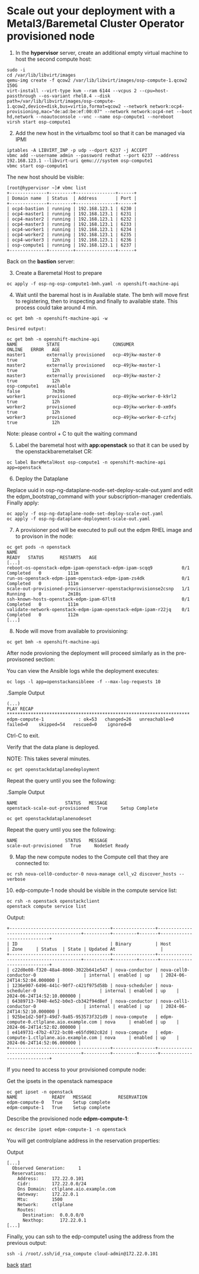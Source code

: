 # Scale out your deployment with a Metal3/Baremetal Cluster Operator provisioned node

1. In the **hypervisor** server, create an additional empty virtual machine to host the second compute host:

```
sudo -i
cd /var/lib/libvirt/images
qemu-img create -f qcow2 /var/lib/libvirt/images/osp-compute-1.qcow2 150G
virt-install --virt-type kvm --ram 6144 --vcpus 2 --cpu=host-passthrough --os-variant rhel8.4 --disk path=/var/lib/libvirt/images/osp-compute-1.qcow2,device=disk,bus=virtio,format=qcow2 --network network:ocp4-provisioning,mac="de:ad:be:ef:00:07" --network network:ocp4-net --boot hd,network --noautoconsole --vnc --name osp-compute1 --noreboot
virsh start osp-compute1
```

2. Add the new host in the virtualbmc tool so that it can be managed via IPMI

```
iptables -A LIBVIRT_INP -p udp --dport 6237 -j ACCEPT
vbmc add --username admin --password redhat --port 6237 --address 192.168.123.1 --libvirt-uri qemu:///system osp-compute1
vbmc start osp-compute1
```

The new host should be visible:
```
[root@hypervisor ~]# vbmc list
+--------------+---------+---------------+------+
| Domain name  | Status  | Address       | Port |
+--------------+---------+---------------+------+
| ocp4-bastion | running | 192.168.123.1 | 6230 |
| ocp4-master1 | running | 192.168.123.1 | 6231 |
| ocp4-master2 | running | 192.168.123.1 | 6232 |
| ocp4-master3 | running | 192.168.123.1 | 6233 |
| ocp4-worker1 | running | 192.168.123.1 | 6234 |
| ocp4-worker2 | running | 192.168.123.1 | 6235 |
| ocp4-worker3 | running | 192.168.123.1 | 6236 |
| osp-compute1 | running | 192.168.123.1 | 6237 |
+--------------+---------+---------------+------+
```

Back on the **bastion** server:

3. Create a Baremetal Host to prepare
```
oc apply -f osp-ng-osp-compute1-bmh.yaml -n openshift-machine-api
```

4. Wait until the baremal host is in Available state. The bmh will move first to registering, then to inspecting and finally to available state. This process could take around 4 min.
```
oc get bmh -n openshift-machine-api -w

Desired output:

oc get bmh -n openshift-machine-api
NAME           STATE                    CONSUMER                   ONLINE   ERROR   AGE
master1        externally provisioned   ocp-49jkw-master-0         true             12h
master2        externally provisioned   ocp-49jkw-master-1         true             12h
master3        externally provisioned   ocp-49jkw-master-2         true             12h
osp-compute1   available                                           false            7m39s
worker1        provisioned              ocp-49jkw-worker-0-k9rl2   true             12h
worker2        provisioned              ocp-49jkw-worker-0-xm9fs   true             12h
worker3        provisioned              ocp-49jkw-worker-0-czfxj   true             12h
```
Note: please control + C to quit the waiting command

5. Label the baremetal host with **app:openstack** so that it can be used by the openstackbaremetalset CR:
```
oc label BareMetalHost osp-compute1 -n openshift-machine-api app=openstack
```

6. Deploy the Dataplane

Replace uuid in osp-ng-dataplane-node-set-deploy-scale-out.yaml and edit the edpm_bootstrap_command with your subscription-manager credentials. Finally apply:
```
oc apply -f osp-ng-dataplane-node-set-deploy-scale-out.yaml
oc apply -f osp-ng-dataplane-deployment-scale-out.yaml
```

7. A provisioner pod will be executed to pull out the edpm RHEL image and to provison in the node:

```
oc get pods -n openstack
NAME                                                              READY   STATUS      RESTARTS   AGE
[...]
reboot-os-openstack-edpm-ipam-openstack-edpm-ipam-scqq9           0/1     Completed   0          111m
run-os-openstack-edpm-ipam-openstack-edpm-ipam-zs4dk              0/1     Completed   0          111m
scale-out-provisioned-provisionserver-openstackprovisionse2csnp   1/1     Running     0          2m18s
ssh-known-hosts-openstack-edpm-ipam-67lt8                         0/1     Completed   0          111m
validate-network-openstack-edpm-ipam-openstack-edpm-ipam-r22jq    0/1     Completed   0          112m
[...]
```

8. Node will move from available to provisioning:
```
oc get bmh -n openshift-machine-api
```

After node provioning the deployment will proceed similarly as in the pre-provisoned section:

You can view the Ansible logs while the deployment executes:

```
oc logs -l app=openstackansibleee -f --max-log-requests 10
```

.Sample Output
```
(...)
PLAY RECAP *********************************************************************
edpm-compute-1             : ok=53   changed=26   unreachable=0    failed=0    skipped=54   rescued=0    ignored=0
```

Ctrl-C to exit.

Verify that the data plane is deployed.

NOTE: This takes several minutes.

```
oc get openstackdataplanedeployment
```

Repeat the query until you see the following:

.Sample Output
```
NAME                  STATUS   MESSAGE
openstack-scale-out-provisioned   True     Setup Complete
```

```
oc get openstackdataplanenodeset
```

Repeat the query until you see the following:

```
NAME                  STATUS   MESSAGE
scale-out-provisioned   True     NodeSet Ready
```

9. Map the new compute nodes to the Compute cell that they are connected to:
```
oc rsh nova-cell0-conductor-0 nova-manage cell_v2 discover_hosts --verbose
```

10. edp-compute-1 node should be visible in the compute service list:
```
oc rsh -n openstack openstackclient
openstack compute service list
```
Output:
```
+--------------------------------------+----------------+-----------------------------------------+----------+---------+-------+----------------------------+
| ID                                   | Binary         | Host                                    | Zone     | Status  | State | Updated At                 |
+--------------------------------------+----------------+-----------------------------------------+----------+---------+-------+----------------------------+
| c22d0e08-f320-48a4-8060-3022b641e547 | nova-conductor | nova-cell0-conductor-0                  | internal | enabled | up    | 2024-06-24T14:52:04.000000 |
| 1236e907-6496-441c-90f7-c421f975d58b | nova-scheduler | nova-scheduler-0                        | internal | enabled | up    | 2024-06-24T14:52:10.000000 |
| 64389713-7040-4e52-b0e3-cb342f94d8ef | nova-conductor | nova-cell1-conductor-0                  | internal | enabled | up    | 2024-06-24T14:52:10.000000 |
| 925be1d2-50f3-49d7-9a85-953573f321d9 | nova-compute   | edpm-compute-0.ctlplane.aio.example.com | nova     | enabled | up    | 2024-06-24T14:52:02.000000 |
| e4149731-47b2-4722-bc08-e65fd902c82d | nova-compute   | edpm-compute-1.ctlplane.aio.example.com | nova     | enabled | up    | 2024-06-24T14:52:06.000000 |
+--------------------------------------+----------------+-----------------------------------------+----------+---------+-------+----------------------------+
``` 

If you need to access to your provisioned compute node:

Get the ipsets in the openstack namespace

```
oc get ipset -n openstack
NAME             READY   MESSAGE          RESERVATION
edpm-compute-0   True    Setup complete
edpm-compute-1   True    Setup complete
```

Describe the provisioned node **edpm-compute-1**:
```
oc describe ipset edpm-compute-1 -n openstack
```

You will get controlplane address in the reservation properties:

Output
```
[...]
  Observed Generation:     1
  Reservations:
    Address:     172.22.0.101
    Cidr:        172.22.0.0/24
    Dns Domain:  ctlplane.aio.example.com
    Gateway:     172.22.0.1
    Mtu:         1500
    Network:     ctlplane
    Routes:
      Destination:  0.0.0.0/0
      Nexthop:      172.22.0.1
[...]
```

Finally, you can ssh to the edp-compute1 using the address from the previous output:

```
ssh -i /root/.ssh/id_rsa_compute cloud-admin@172.22.0.101
```

[back](access.md) [start](index.md)
